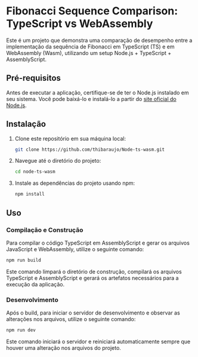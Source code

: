 # Fibonacci Sequence Comparison: TypeScript vs WebAssembly

Este é um projeto que demonstra uma comparação de desempenho entre a implementação da sequência de Fibonacci em TypeScript (TS) e em WebAssembly (Wasm), utilizando um setup Node.js + TypeScript + AssemblyScript.

## Pré-requisitos

Antes de executar a aplicação, certifique-se de ter o Node.js instalado em seu sistema. Você pode baixá-lo e instalá-lo a partir do [site oficial do Node.js](https://nodejs.org/).

## Instalação

1. Clone este repositório em sua máquina local:

    ```bash
    git clone https://github.com/thibaraujo/Node-ts-wasm.git
    ```

2. Navegue até o diretório do projeto:

    ```bash
    cd node-ts-wasm
    ```

3. Instale as dependências do projeto usando npm:

    ```bash
    npm install
    ```

## Uso

### Compilação e Construção

Para compilar o código TypeScript em AssemblyScript e gerar os arquivos JavaScript e WebAssembly, utilize o seguinte comando:

```bash
npm run build
```
Este comando limpará o diretório de construção, compilará os arquivos TypeScript e AssemblyScript e gerará os artefatos necessários para a execução da aplicação.

### Desenvolvimento

Após o build, para iniciar o servidor de desenvolvimento e observar as alterações nos arquivos, utilize o seguinte comando:

```bash
npm run dev
```

Este comando iniciará o servidor e reiniciará automaticamente sempre que houver uma alteração nos arquivos do projeto.


